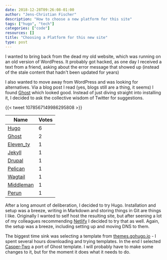 ```yaml
---
date: 2018-12-28T09:26:08-01:00
author: "Jens-Christian Fischer"
description: "How to choose a new platform for this site"
tags: ["hugo", "tech"]
categories: ["code"]
resources: []
title: "Choosing a Platform for this new site"
type: post
---
```


I wanted to bring back from the dead my old website, which was running on an old version
of WordPress. It probably got hacked, as one day I received a text from a friend, asking about
the error message that showed up (instead of the stale content that hadn't been updated for 
years)

I also wanted to move away from WordPress and was looking for alternatives. Via a blog post 
I read (yes, blogs still are a thing, it seems) I found [Ghost](https://ghost.org) which looked 
good. Instead of just diving straight into installing it, I decided to ask the collective wisdom
of Twitter for suggestions.

{{< tweet 1078567149986295808 >}}


| Name | Votes |
|------|-------|
| [Hugo](https://gohugo.io) |  6 |  
| [Ghost](https://ghost.org) | 2 |
| [Eleven_ty](https://11ty.io) | 1 | 
| [Jekyll](https://jekyllrb.com/) | 1 |
| [Drupal](https://www.drupal.org/) | 1 |
| [Pelican](https://blog.getpelican.com/) | 1 |
| [Wagtail](https://wagtail.io/) | 1 |  
| [Middleman](https://middlemanapp.com/) | 1 | 
| [Perun](https://perun.io) | 1 | 

After a long amount of deliberation, I decided to try Hugo. Installation and setup was a breeze, 
writing in Markdown and storing things in Git are things I like. Originally I wanted to self host
the resulting site, but after seening a lot of my colleagues recommending [Netlify](https://netlify.com)
I decided to try that as well. Again, the setup was a breeze, including setting up and moving DNS to them. 

The biggest time sink was selecting a template from [themes.gohugo.io](https://themes.gohugo.io) - I spent
several hours downloading and trying templates. In the end I selected
[Casper-Two](https://themes.gohugo.io/hugo-casper-two/) a port of Ghost template. I will probably have
to make some changes to it, but for the moment it does what it needs to do.





